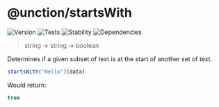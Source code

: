 # @unction/startsWith

![Version][BADGE_VERSION]
![Tests][BADGE_TRAVIS]
![Stability][BADGE_STABILITY]
![Dependencies][BADGE_DEPENDENCY]

> string -> string -> boolean

Determines if a given subset of text is at the start of another set of text.

``` javascript
startsWith("Hello")(data)
```

Would return:

``` javascript
true
```

[BADGE_TRAVIS]: https://img.shields.io/travis/krainboltgreene/unction.js.svg?maxAge=2592000&style=flat-square
[BADGE_VERSION]: https://img.shields.io/npm/v/@unction/startsWith.svg?maxAge=2592000&style=flat-square
[BADGE_STABILITY]: https://img.shields.io/badge/stability-strong-green.svg?maxAge=2592000&style=flat-square
[BADGE_DEPENDENCY]: https://img.shields.io/david/krainboltgreene/unction.js.svg?maxAge=2592000&style=flat-square
